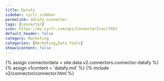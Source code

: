 ```yaml
---
title: Datafy
sidebar: cyclr_sidebar
permalink: datafy-connector
tags: [connector]
icon: https://my.cyclr.com/api/ConnectorIcon/7403
default_header: false
category: Marketing
categories: [Marketing,Data Tools]
showv1content: false
---
```

{% assign connectordata = site.data.v2.connectors.connector-datafy %}
{% assign v1content = 'datafy.md' %}
{% include v2/connector/connector.html %}	